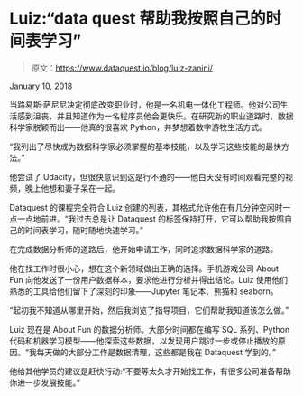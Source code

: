# Luiz:“data quest 帮助我按照自己的时间表学习”

> 原文：<https://www.dataquest.io/blog/luiz-zanini/>

January 10, 2018

当路易斯·萨尼尼决定彻底改变职业时，他是一名机电一体化工程师。他对公司生活感到沮丧，并且知道作为一名程序员他会更快乐。在研究新的职业道路时，数据科学家脱颖而出——他真的很喜欢 Python，并梦想着数字游牧生活方式。

“我列出了尽快成为数据科学家必须掌握的基本技能，以及学习这些技能的最快方法。”

他尝试了 Udacity，但很快意识到这是行不通的——他白天没有时间观看完整的视频，晚上他想和妻子呆在一起。

Dataquest 的课程完全符合 Luiz 创建的列表，其格式允许他在有几分钟空闲时一点一点地前进。“我过去总是让 Dataquest 的标签保持打开，它可以帮助我按照自己的时间表学习，随时随地快速学习。”

在完成数据分析师的道路后，他开始申请工作，同时追求数据科学家的道路。

他在找工作时很小心，想在这个新领域做出正确的选择。手机游戏公司 About Fun 向他发送了一份用户数据样本，要求他进行分析并得出结论。Luiz 使用他们熟悉的工具给他们留下了深刻的印象——Jupyter 笔记本、熊猫和 seaborn。

“起初我不知道从哪里开始，然后我浏览了指导项目，它们帮助我知道该怎么做。”

Luiz 现在是 About Fun 的数据分析师。大部分时间都在编写 SQL 系列、Python 代码和机器学习模型——他探索这些数据，以发现用户跳过一步或停止播放的原因。“我每天做的大部分工作是数据清理，这些都是我在 Dataquest 学到的。”

他给其他学员的建议是赶快行动:“不要等太久才开始找工作，有很多公司准备帮助你进一步发展技能。”